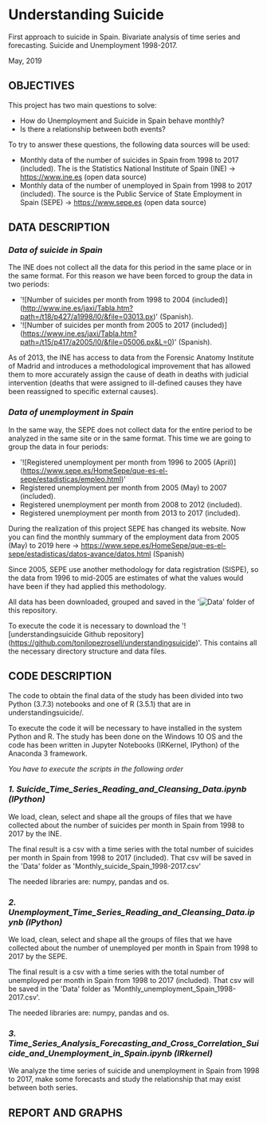 # Understanding Suicide
First approach to suicide in Spain. Bivariate analysis of time series and forecasting. Suicide and Unemployment 1998-2017.

May, 2019

## OBJECTIVES

This project has two main questions to solve:

- How do Unemployment and Suicide in Spain behave monthly?
- Is there a relationship between both events?


To try to answer these questions, the following data sources will be used:

- Monthly data of the number of suicides in Spain from 1998 to 2017 (included). The is the 
Statistics National Institute of Spain (INE) -> https://www.ine.es (open data source)
- Monthly data of the number of unemployed in Spain from 1998 to 2017 (included). The source is the
Public Service of State Employment in Spain (SEPE) -> https://www.sepe.es (open data source)

## DATA DESCRIPTION

### *Data of suicide in Spain*
The INE does not collect all the data for this period in the same place or in the same format. For this reason we have been forced to group the data in two periods:
- '![Number of suicides per month from 1998 to 2004 (included)] (http://www.ine.es/jaxi/Tabla.htm?path=/t18/p427/a1998/l0/&file=03013.px)' (Spanish).
- '![Number of suicides per month from 2005 to 2017 (included)] (https://www.ine.es/jaxi/Tabla.htm?path=/t15/p417/a2005/l0/&file=05006.px&L=0)' (Spanish).

As of 2013, the INE has access to data from the Forensic Anatomy Institute of Madrid and introduces a methodological improvement that has allowed them to more accurately assign the cause of death in deaths with judicial intervention (deaths that were assigned to ill-defined causes they have been reassigned to specific external causes).

### *Data of unemployment in Spain*
In the same way, the SEPE does not collect data for the entire period to be analyzed in the same site or in the same format. This time we are going to group the data in four periods:
- '![Registered unemployment per month from 1996 to 2005 (April)] (https://www.sepe.es/HomeSepe/que-es-el-sepe/estadisticas/empleo.html)'
- Registered unemployment per month from 2005 (May) to 2007 (included).
- Registered unemployment per month from 2008 to 2012 (included).
- Registered unemployment per month from 2013 to 2017 (included).

During the realization of this project SEPE has changed its website. Now you can find the monthly summary of the employment data from 
2005 (May) to 2019 here -> https://www.sepe.es/HomeSepe/que-es-el-sepe/estadisticas/datos-avance/datos.html (Spanish)


Since 2005, SEPE use another methodology for data registration (SISPE), so the data from 1996 to mid-2005 are estimates of what the 
values would have been if they had applied this methodology.


All data has been downloaded, grouped and saved in the '![Data](https://github.com/tonilopezrosell/understandingsuicide/tree/master/Data)' folder of this repository.


To execute the code it is necessary to download the '![understandingsuicide Github repository] (https://github.com/tonilopezrosell/understandingsuicide)'. This contains all the necessary directory structure and data files. 


## CODE DESCRIPTION

The code to obtain the final data of the study has been divided into two Python (3.7.3) notebooks and one of R (3.5.1) that are in understandingsuicide/.

To execute the code it will be necessary to have installed in the system Python and R. The study has been done on the Windows 10 OS and the code has been written in Jupyter Notebooks (IRKernel, IPython) of the Anaconda 3 framework.

*You have to execute the scripts in the following order*
### *1. Suicide_Time_Series_Reading_and_Cleansing_Data.ipynb (IPython)*
We load, clean, select and shape all the groups of files that we have collected about the number of suicides per month in Spain from 1998 to 2017 by the INE.

The final result is a csv with a time series with the total number of suicides per month in Spain from 1998 to 2017 (included). That csv will be saved in the 'Data' folder as 'Monthly_suicide_Spain_1998-2017.csv'

The needed libraries are: numpy, pandas and os.

### *2. Unemployment_Time_Series_Reading_and_Cleansing_Data.ipynb (IPython)*

We load, clean, select and shape all the groups of files that we have collected about the number of unemployed per month in Spain from 1998 to 2017 by the SEPE.

The final result is a csv with a time series with the total number of unemployed per month in Spain from 1998 to 2017 (included). That csv will be saved in the 'Data' folder as 'Monthly_unemployment_Spain_1998-2017.csv'.

The needed libraries are: numpy, pandas and os.

### *3. Time_Series_Analysis_Forecasting_and_Cross_Correlation_Suicide_and_Unemployment_in_Spain.ipynb (IRkernel)*

We analyze the time series of suicide and unemployment in Spain from 1998 to 2017, make some forecasts and study the relationship that may exist between both series.

## REPORT AND GRAPHS
